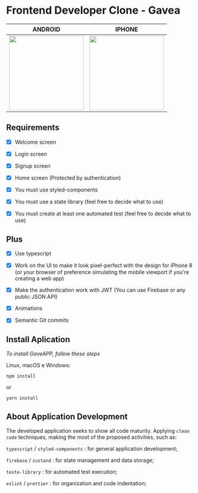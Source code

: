 # Frontend Developer Clone - Gavea

ANDROID |  IPHONE
:-------------------------:|:-------------------------:
<img src="./.github/android.gif" width=200/>|<img src="./.github/iphone.gif" width=200/>


## Requirements

- [x] Welcome screen

- [x] Login screen

- [x] Signup screen

- [x] Home screen (Protected by authentication)

- [x] You must use styled-components

- [x] You must use a state library (feel free to decide what to use)

- [x] You must create at least one automated test (feel free to decide what to use)

## Plus

- [x] Use typescript

- [x] Work on the UI to make it look pixel-perfect with the design for iPhone 8 (or your browser of preference simulating the mobile viewport if you're creating a web app)

- [x] Make the authentication work with JWT (You can use Firebase or any public JSON API)

- [x] Animations

- [x] Semantic Git commits

## Install Aplication


_To install GaveAPP, follow these steps_


Linux, macOS e Windows:


```
npm install
```
or
```
yarn install
```

## About Application Development

The developed application seeks to show all code maturity. Applying `clean code` techniques, making the most of the proposed activities, such as:

`typescript` / `styled-components` : for general application development;

`firebase` / `zustand` : for state management and data storage;

`teste-library` : for automated test execution;

`eslint` / `prettier` : for organization and code indentation;
